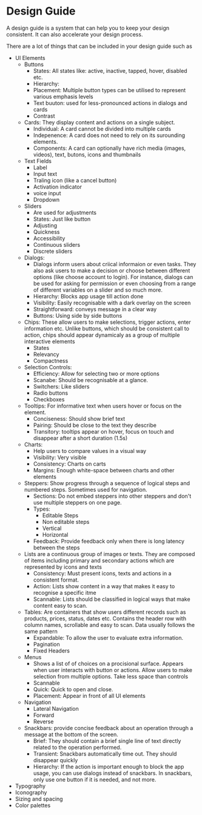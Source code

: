 # Design Guide

A design guide is a system that can help you to keep your design consistent. It can also accelerate your design process.

There are a lot of things that can be included in your design guide such as

- UI Elements
  - Buttons
    - States: All states like: active, inactive, tapped, hover, disabled etc.
    - Hierarchy:
    - Placement: Multiple button types can be utilised to represent various emphasis levels
    - Text buuton: used for less-pronounced actions in dialogs and cards
    - Contrast
  - Cards: They display content and actions on a single subject.
    - Individual: A card cannot be divided into multiple cards
    - Indepenence: A card does not need to rely on its surounding elements.
    - Components: A card can optionally have rich media (images, videos), text, butons, icons and thumbnails
  - Text Fields
    - Label
    - Input text
    - Traling icon (like a cancel button)
    - Activation indicator
    - voice input
    - Dropdown
  - Sliders
    - Are used for adjustments
    - States: Just like button
    - Adjusting
    - Quickness
    - Accessibility
    - Continuous sliders
    - Discrete sliders
  - Dialogs:
    - Dialogs inform users about criical informaion or even tasks. They also ask users to make a decision or choose between different options (like choose account to login). For instance, dialogs can be used for asking for permission or even choosing from a range of different variables on a slider and so much more.
    - Hierarchy: Blocks app usage till action done
    - Visibility: Easily recognisable with a dark overlay on the screen
    - Straightforward: conveys message in a clear way
    - Buttons: Using side by side buttons
  - Chips: These allow users to make selections, trigger actions, enter information etc. Unlike buttons, which should be consistent call to action, chips should appear dynamicaly as a group of multiple interactive elements
    - States
    - Relevancy
    - Compactness
  - Selection Controls:
    - Efficiency: Allow for selecting two or more options
    - Scanabe: Should be recognisable at a glance.
    - Switchers: Like sliders
    - Radio buttons
    - Checkboxes
  - Tooltips: For informative text when users hover or focus on the element.
    - Conciseness: Should show brief text
    - Pairing: Should be close to the text they describe
    - Transitory: tooltips appear on hover, focus on touch and disappear after a short duration (1.5s)
  - Charts:
    - Help users to compare values in a visual way
    - Visibility: Very visible
    - Consistency: Charts on carts
    - Margins: Enough white-space between charts and other elements
  - Steppers: Show progress through a sequence of logical steps and numbered steps. Sometimes used for navigation.
    - Sections: Do not embed steppers into other steppers and don't use multiple steppers on one page.
    - Types:
      - Editable Steps
      - Non editable steps
      - Vertical
      - Horizontal
    - Feedback: Provide feedback only when there is long latency between the steps
  - Lists are a continuous group of images or texts. They are composed of items including primary and secondary actions which are represented by icons and texts
    - Consistency: Must present icons, texts and actions in a consistent format.
    - Action: Lists show content in a way that makes it easy to recognise a specific itme
    - Scannable: Lists should be classified in logical ways that make content easy to scan.
  - Tables: Are containers that show users different records such as products, prices, status, dates etc. Contains the header row with column names, scrollable and easy to scan. Data usually follows the same pattern
    - Expandable: To allow the user to evaluate extra information.
    - Pagination
    - Fixed Headers
  - Menus
    - Shows a list of of choices on a procisional surface. Appears when user interacts with button or actions. Allow users to make selection from multiple options. Take less space than controls
    - Scannable
    - Quick: Quick to open and close.
    - Placement: Appear in front of all UI elements
  - Navigation
    - Lateral Navigation
    - Forward
    - Reverse
  - Snackbars: provide concise feedback about an operation through a message at the bottom of the screen.
    - Brief: They should contain a brief single line of text directly related to the operation performed.
    - Transient: Snackbars automatically time out. They should disappear quickly
    - Hierarchy: If the action is important enough to block the app usage, you can use dialogs instead of snackbars. In snackbars, only use one button if it is needed, and not more.
- Typography
- Iconography
- Sizing and spacing
- Color palettes
